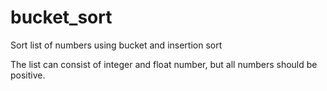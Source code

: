 # bucket_sort
Sort list of numbers using bucket and insertion sort

The list can consist of integer and float number, but all numbers should be positive.
